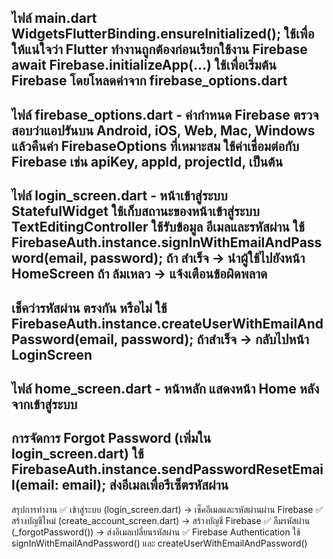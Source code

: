 ไฟล์ main.dart
WidgetsFlutterBinding.ensureInitialized();
ใช้เพื่อให้แน่ใจว่า Flutter ทำงานถูกต้องก่อนเรียกใช้งาน Firebase
await Firebase.initializeApp(...)
ใช้เพื่อเริ่มต้น Firebase โดยโหลดค่าจาก firebase_options.dart
-----------------------------------------------------------
ไฟล์ firebase_options.dart - ค่ากำหนด Firebase
ตรวจสอบว่าแอปรันบน Android, iOS, Web, Mac, Windows แล้วคืนค่า FirebaseOptions ที่เหมาะสม
ใช้ค่าเชื่อมต่อกับ Firebase เช่น apiKey, appId, projectId, เป็นต้น
-----------------------------------------------------------
ไฟล์ login_screen.dart - หน้าเข้าสู่ระบบ
StatefulWidget ใช้เก็บสถานะของหน้าเข้าสู่ระบบ
TextEditingController ใช้รับข้อมูล อีเมลและรหัสผ่าน
ใช้ FirebaseAuth.instance.signInWithEmailAndPassword(email, password);
ถ้า สำเร็จ → นำผู้ใช้ไปยังหน้า HomeScreen
ถ้า ล้มเหลว → แจ้งเตือนข้อผิดพลาด
-----------------------------------------------------------
เช็คว่ารหัสผ่าน ตรงกัน หรือไม่
ใช้ FirebaseAuth.instance.createUserWithEmailAndPassword(email, password);
ถ้าสำเร็จ → กลับไปหน้า LoginScreen
-----------------------------------------------------------
ไฟล์ home_screen.dart - หน้าหลัก
แสดงหน้า Home หลังจากเข้าสู่ระบบ
-----------------------------------------------------------
การจัดการ Forgot Password (เพิ่มใน login_screen.dart)
ใช้ FirebaseAuth.instance.sendPasswordResetEmail(email: email);
ส่งอีเมลเพื่อรีเซ็ตรหัสผ่าน
-----------------------------------------------------------
สรุปการทำงาน
✅ เข้าสู่ระบบ (login_screen.dart) → เช็คอีเมลและรหัสผ่านผ่าน Firebase
✅ สร้างบัญชีใหม่ (create_account_screen.dart) → สร้างบัญชี Firebase
✅ ลืมรหัสผ่าน (_forgotPassword()) → ส่งอีเมลเปลี่ยนรหัสผ่าน
✅ Firebase Authentication ใช้ signInWithEmailAndPassword() และ createUserWithEmailAndPassword()
